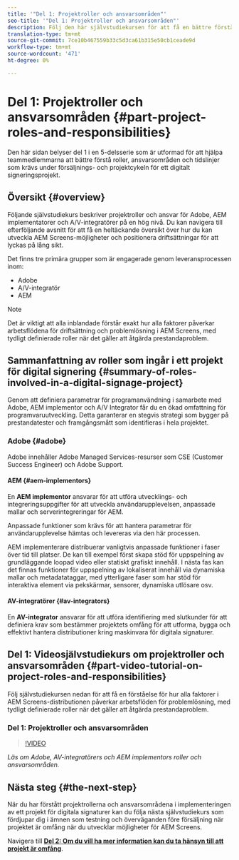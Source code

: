 ```yaml
---
title: '"Del 1: Projektroller och ansvarsområden"'
seo-title: '"Del 1: Projektroller och ansvarsområden"'
description: Följ den här självstudiekursen för att få en bättre förståelse för roller, ansvarsområden och tidslinjer som krävs under försäljnings- och projektlivscykeln för ett digitalt signeringsprojekt.
translation-type: tm+mt
source-git-commit: 7ce10b467559b33c5d3ca61b315e50cb1ceade9d
workflow-type: tm+mt
source-wordcount: '471'
ht-degree: 0%

---
```



# Del 1: Projektroller och ansvarsområden {#part-project-roles-and-responsibilities}

Den här sidan belyser del 1 i en 5-delsserie som är utformad för att hjälpa teammedlemmarna att bättre förstå roller, ansvarsområden och tidslinjer som krävs under försäljnings- och projektcykeln för ett digitalt signeringsprojekt.

## Översikt {#overview}

Följande självstudiekurs beskriver projektroller och ansvar för Adobe, AEM implementatorer och A/V-integratörer på en hög nivå. Du kan navigera till efterföljande avsnitt för att få en heltäckande översikt över hur du kan utveckla AEM Screens-möjligheter och positionera driftsättningar för att lyckas på lång sikt.

Det finns tre primära grupper som är engagerade genom leveransprocessen inom:

* Adobe
* A/V-integratör
* AEM

>[!NOTE]
>
>Det är viktigt att alla inblandade förstår exakt hur alla faktorer påverkar arbetsflödena för driftsättning och problemlösning i AEM Screens, med tydligt definierade roller när det gäller att åtgärda prestandaproblem.

## Sammanfattning av roller som ingår i ett projekt för digital signering {#summary-of-roles-involved-in-a-digital-signage-project}

Genom att definiera parametrar för programanvändning i samarbete med Adobe, AEM implementor och A/V Integrator får du en ökad omfattning för programvaruutveckling. Detta garanterar en stegvis strategi som bygger på prestandatester och framgångsmått som identifieras i hela projektet.

### Adobe {#adobe}

Adobe innehåller Adobe Managed Services-resurser som CSE (Customer Success Engineer) och Adobe Support.

#### AEM {#aem-implementors}

En **AEM implementor** ansvarar för att utföra utvecklings- och integreringsuppgifter för att utveckla användarupplevelsen, anpassade mallar och serverintegreringar för AEM.

Anpassade funktioner som krävs för att hantera parametrar för användarupplevelse hämtas och levereras via den här processen.

AEM implementerare distribuerar vanligtvis anpassade funktioner i faser över tid till platser. De kan till exempel först skapa stöd för uppspelning av grundläggande loopad video eller statiskt grafiskt innehåll. I nästa fas kan det finnas funktioner för uppspelning av lokaliserat innehåll via dynamiska mallar och metadatataggar, med ytterligare faser som har stöd för interaktiva element via pekskärmar, sensorer, dynamiska utlösare osv.

#### AV-integratörer {#av-integrators}

En **AV-integrator** ansvarar för att utföra identifiering med slutkunder för att definiera krav som bestämmer projektets omfång för att utforma, bygga och effektivt hantera distributioner kring maskinvara för digitala signaturer.

## Del 1: Videosjälvstudiekurs om projektroller och ansvarsområden {#part-video-tutorial-on-project-roles-and-responsibilities}

Följ självstudiekursen nedan för att få en förståelse för hur alla faktorer i AEM Screens-distributionen påverkar arbetsflöden för problemlösning, med tydligt definierade roller när det gäller att åtgärda prestandaproblem.

### Del 1: Projektroller och ansvarsområden

>[!VIDEO](https://video.tv.adobe.com/v/28375)

*Läs om Adobe, AV-integratörers och AEM implementors roller och ansvarsområden.*

## Nästa steg {#the-next-step}

När du har förstått projektrollerna och ansvarsområdena i implementeringen av ett projekt för digitala signaturer kan du följa nästa självstudiekurs som fördjupar dig i ämnen som testning och överväganden före försäljning när projektet är omfång när du utvecklar möjligheter för AEM Screens.

Navigera till **[Del 2: Om du vill ha mer information kan du ta hänsyn till att projekt är omfång](project-considerations.md)**.

